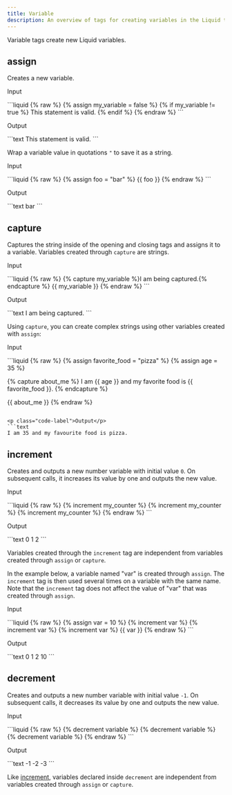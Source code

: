 ```yaml
---
title: Variable
description: An overview of tags for creating variables in the Liquid template language.
---
```


Variable tags create new Liquid variables.

## assign

Creates a new variable.

<p class="code-label">Input</p>
```liquid
{% raw %}
{% assign my_variable = false %}
{% if my_variable != true %}
  This statement is valid.
{% endif %}
{% endraw %}
```

<p class="code-label">Output</p>
```text
This statement is valid.
```

Wrap a variable value in quotations `"` to save it as a string.

<p class="code-label">Input</p>
```liquid
{% raw %}
{% assign foo = "bar" %}
{{ foo }}
{% endraw %}
```

<p class="code-label">Output</p>
```text
bar
```

## capture

Captures the string inside of the opening and closing tags and assigns it to a variable. Variables created through `capture` are strings.

<p class="code-label">Input</p>
```liquid
{% raw %}
{% capture my_variable %}I am being captured.{% endcapture %}
{{ my_variable }}
{% endraw %}
```

<p class="code-label">Output</p>
```text
I am being captured.
```

Using `capture`, you can create complex strings using other variables created with `assign`:

<p class="code-label">Input</p>
```liquid
{% raw %}
{% assign favorite_food = "pizza" %}
{% assign age = 35 %}

{% capture about_me %}
I am {{ age }} and my favorite food is {{ favorite_food }}.
{% endcapture %}

{{ about_me }}
{% endraw %}
```

<p class="code-label">Output</p>
```text
I am 35 and my favourite food is pizza.
```

## increment

Creates and outputs a new number variable with initial value `0`. On subsequent calls, it increases its value by one and outputs the new value.

<p class="code-label">Input</p>
```liquid
{% raw %}
{% increment my_counter %}
{% increment my_counter %}
{% increment my_counter %}
{% endraw %}
```

<p class="code-label">Output</p>
```text
0
1
2
```

Variables created through the `increment` tag are independent from variables created through `assign` or `capture`.

In the example below, a variable named "var" is created through `assign`. The `increment` tag is then used several times on a variable with the same name. Note that the `increment` tag does not affect the value of "var" that was created through `assign`.

<p class="code-label">Input</p>
```liquid
{% raw %}
{% assign var = 10 %}
{% increment var %}
{% increment var %}
{% increment var %}
{{ var }}
{% endraw %}
```

<p class="code-label">Output</p>
```text
0
1
2
10
```

## decrement

Creates and outputs a new number variable with initial value `-1`. On subsequent calls, it decreases its value by one and outputs the new value.

<p class="code-label">Input</p>
```liquid
{% raw %}
{% decrement variable %}
{% decrement variable %}
{% decrement variable %}
{% endraw %}
```

<p class="code-label">Output</p>
```text
-1
-2
-3
```

Like [increment](#increment), variables declared inside `decrement` are independent from variables created through `assign` or `capture`.
